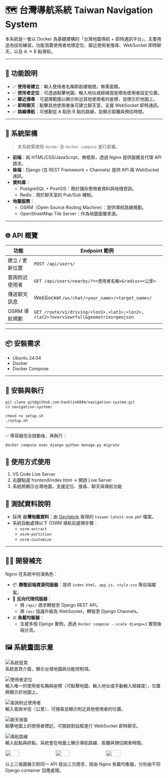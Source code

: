 # 🗺️ 台灣導航系統 Taiwan Navigation System

本系統是一套以 Docker 為基礎建構的「台灣地圖導航 + 即時通訊平台」，主要用途為技術練習。功能涵蓋使用者地理定位、鄰近使用者搜尋、WebSocket 即時聊天，以及 A → B 點導航。

---

## 🚀 功能說明

- ✅ **使用者建立**：輸入使用者名稱即創建帳號，無需密碼。
- ✅ **使用者定位**：可透過點擊地圖、輸入地址或經緯度座標為使用者設定位置。
- ✅ **鄰近搜尋**：可選擇範圍以顯示附近其他使用者的座標，並標示於地圖上。
- ✅ **即時聊天**：點擊其他使用者後可建立聊天室，支援 WebSocket 即時通訊。
- ✅ **路線導航**：可規劃從 A 點到 B 點的路線，並顯示距離與預估時間。
  
---

## 🧱 系統架構

> 本系統需使用 `docker` 及 `docker compose` 進行部署。

- **前端**：純 HTML/CSS/JavaScript，無框架，透過 Nginx 提供服務並代理 API 請求。
- **後端**：Django (含 REST Framework + Channels) 提供 API 與 WebSocket 通訊。
- **資料庫**：
  - PostgreSQL + PostGIS：用於儲存使用者資料與地理資訊。
  - Redis：用於聊天室的 Pub/Sub 機制。
- **地圖服務**：
  - OSRM（Open Source Routing Machine）：提供導航路線規劃。
  - OpenStreetMap Tile Server：作為地圖圖層來源。

---

## 🌐 API 概覽

| 功能             | Endpoint 範例 |
|------------------|----------------|
| 建立 / 更新位置  | `POST /api/users/` |
| 查詢附近使用者   | `GET /api/users/nearby/?=<使用者名稱>&radius=<公里>` |
| 傳送聊天訊息     | WebSocket `/ws/chat/<your_name>/<target_name>/` |
| OSRM 導航規劃    | `GET /route/v1/driving/<lon1>,<lat1>;<lon2>,<lat2>?overview=full&geometries=geojson` |

---

## 📦 安裝需求

- Ubuntu 24.04
- Docker
- Docker Compose

---

## 🔧 安裝與執行

```bash
git clone git@github.com:hanklin0804/navigation-system.git
cd navigation-system/

chmod +x setup.sh
./setup.sh
```

---

✅ 等容器完全啟動後，再執行：
```bash
docker compose exec django python manage.py migrate
```

## 📍 使用方式使用 
1. VS Code Live Server
2. 右鍵點選 frontend/index.html → 開啟 Live Server
3. 系統將顯示台灣地圖，支援定位、搜尋、聊天與導航功能

## 🧪 測試資料說明

- 採用 **台灣地圖資料**：由 [Geofabrik](https://download.geofabrik.de/) 取得的 `taiwan-latest.osm.pbf` 檔案。
- 系統自動處理以下 OSRM 導航前處理步驟：
  - `osrm-extract`
  - `osrm-partition`
  - `osrm-customize`

---

## 🧑‍💻 開發補充

Nginx 在系統中扮演角色：

- 📦 **靜態前端資源伺服器**：提供 `index.html`、`app.js`、`style.css` 等前端檔案。
- 🔄 **反向代理伺服器**：
  - 將 `/api/` 請求轉發至 Django REST API。
  - 將 `/ws/` 協議升級為 WebSocket，轉發至 Django Channels。
- ⚖️ **負載均衡器**：
  - 支援多個 Django 實例，透過 `docker compose --scale django=3` 實現後端分流。

## 🖼️ 系統畫面示意

![系統首頁](docs/images/map-home.png)  
系統首頁介面，顯示台灣地圖與功能控制項。

![使用者定位](docs/images/input-user-location.png)  
輸入唯一的使用者名稱與座標（可點擊地圖、輸入地址或手動輸入經緯度），位置將顯示於地圖上。

![查詢附近使用者](docs/images/search-nearby.png)  
輸入查詢半徑（公里），可搜尋並顯示附近其他使用者的位置。

![聊天視窗](docs/images/chat-ui.png)  
點擊地圖上的使用者標記，可開啟對話框進行 WebSocket 即時聊天。

![導航路線](docs/images/route-planning.png)  
輸入起點與終點，系統會在地圖上顯示導航路線、距離與預估開車時間。

<div style="display:flex; gap:10px;">
  <img src="docs/images/load-balance-1.png" width="30%" />
  <img src="docs/images/load-balance-2.png" width="30%" />
  <img src="docs/images/load-balance-3.png" width="30%" />
</div>

以上三張圖展示對同一 API 發出三次請求，經由 Nginx 負載均衡器，分別由不同 Django container 回應處理。

